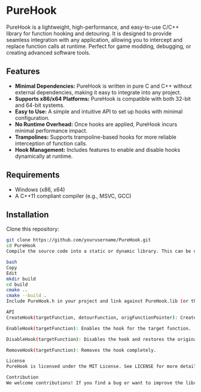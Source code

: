 # **PureHook**

PureHook is a lightweight, high-performance, and easy-to-use C/C++ library for function hooking and detouring. It is designed to provide seamless integration with any application, allowing you to intercept and replace function calls at runtime. Perfect for game modding, debugging, or creating advanced software tools.

## **Features**
- **Minimal Dependencies:** PureHook is written in pure C and C++ without external dependencies, making it easy to integrate into any project.
- **Supports x86/x64 Platforms:** PureHook is compatible with both 32-bit and 64-bit systems.
- **Easy to Use:** A simple and intuitive API to set up hooks with minimal configuration.
- **No Runtime Overhead:** Once hooks are applied, PureHook incurs minimal performance impact.
- **Trampolines:** Supports trampoline-based hooks for more reliable interception of function calls.
- **Hook Management:** Includes features to enable and disable hooks dynamically at runtime.

## **Requirements**
- Windows (x86, x64)
- A C++11 compliant compiler (e.g., MSVC, GCC)

## **Installation**
Clone this repository:
```bash
git clone https://github.com/yourusername/PureHook.git
cd PureHook
Compile the source code into a static or dynamic library. This can be done using CMake:

bash
Copy
Edit
mkdir build
cd build
cmake ..
cmake --build .
Include PureHook.h in your project and link against PureHook.lib (or the appropriate build target).

API
CreateHook(targetFunction, detourFunction, origFunctionPointer): Creates a hook for the specified function, where targetFunction is the function to hook, detourFunction is the new function to call, and origFunctionPointer stores the original function.

EnableHook(targetFunction): Enables the hook for the target function.

DisableHook(targetFunction): Disables the hook and restores the original function.

RemoveHook(targetFunction): Removes the hook completely.

License
PureHook is licensed under the MIT License. See LICENSE for more details.

Contribution
We welcome contributions! If you find a bug or want to improve the library, feel free to fork this project and submit a pull request.
